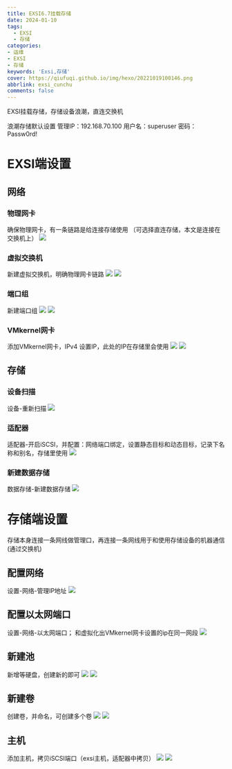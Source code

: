 ```yaml
---
title: EXSI6.7挂载存储
date: 2024-01-10
tags:
  - EXSI
  - 存储
categories: 
- 运维
- EXSI
- 存储
keywords: 'Exsi,存储'
cover: https://qiufuqi.github.io/img/hexo/20221019100146.png
abbrlink: exsi_cunchu
comments: false
---
```


EXSI挂载存储，存储设备浪潮，直连交换机

浪潮存储默认设置
管理IP：192.168.70.100
用户名：superuser
密码：Passw0rd!

# EXSI端设置
## 网络
### 物理网卡
确保物理网卡，有一条链路是给连接存储使用 （可选择直连存储，本文是连接在交换机上）
![](https://qiufuqi.github.io/img/hexo/20240110093037.png)
### 虚拟交换机
新建虚拟交换机，明确物理网卡链路
![](https://qiufuqi.github.io/img/hexo/20240110093346.png)
![](https://qiufuqi.github.io/img/hexo/20240110093400.png)
### 端口组
新建端口组
![](https://qiufuqi.github.io/img/hexo/20240110093453.png)
![](https://qiufuqi.github.io/img/hexo/20240110093508.png)
### VMkernel网卡
添加VMkernel网卡，IPv4 设置IP，此处的IP在存储里会使用
![](https://qiufuqi.github.io/img/hexo/20240110093609.png)
![](https://qiufuqi.github.io/img/hexo/20240110093652.png)

## 存储
### 设备扫描
设备-重新扫描
![](https://qiufuqi.github.io/img/hexo/20240110093839.png)
### 适配器
适配器-开启iSCSI，并配置：网络端口绑定，设置静态目标和动态目标，记录下名称和别名，存储里使用
![](https://qiufuqi.github.io/img/hexo/20240110094823.png)
### 新建数据存储
数据存储-新建数据存储
![](https://qiufuqi.github.io/img/hexo/20240110093851.png)

# 存储端设置
存储本身连接一条网线做管理口，再连接一条网线用于和使用存储设备的机器通信(通过交换机)
## 配置网络
设置-网络-管理IP地址
![](https://qiufuqi.github.io/img/hexo/20240110095944.png)
## 配置以太网端口
设置-网络-以太网端口； 和虚拟化出VMkernel网卡设置的ip在同一网段
![](https://qiufuqi.github.io/img/hexo/20240110100101.png)

## 新建池
新增等硬盘，创建新的即可
![](https://qiufuqi.github.io/img/hexo/20240110094205.png)
![](https://qiufuqi.github.io/img/hexo/20240110094253.png)
## 新建卷
创建卷，并命名，可创建多个卷
![](https://qiufuqi.github.io/img/hexo/20240110095324.png)
![](https://qiufuqi.github.io/img/hexo/20240110095200.png)
## 主机
添加主机，拷贝iSCSI端口（exsi主机，适配器中拷贝）
![](https://qiufuqi.github.io/img/hexo/20240110095434.png)
![](https://qiufuqi.github.io/img/hexo/20240110095714.png)








